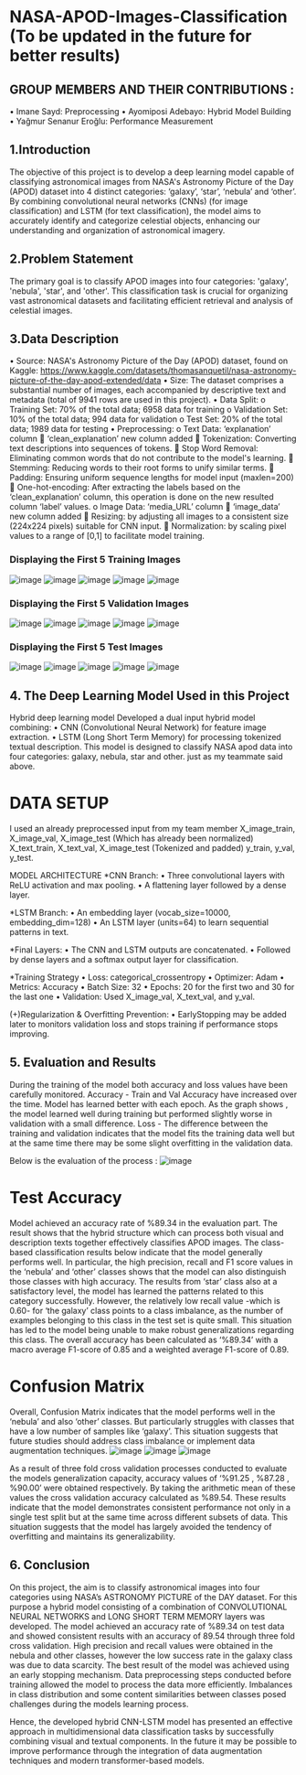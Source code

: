 # NASA-APOD-Images-Classification (To be updated in the future for better results)

## GROUP MEMBERS AND THEIR CONTRIBUTIONS :
• Imane Sayd: Preprocessing
• Ayomiposi Adebayo: Hybrid Model Building
• Yağmur Senanur Eroğlu: Performance Measurement

## 1.Introduction
The objective of this project is to develop a deep learning model capable of classifying astronomical images from NASA's Astronomy Picture of the Day (APOD) dataset into 4 distinct categories: ‘galaxy’, ‘star’, ‘nebula’ and ‘other’. By combining convolutional neural networks (CNNs) (for image classification) and LSTM (for text classification), the model aims to accurately identify and categorize celestial objects, enhancing our understanding and organization of astronomical imagery.
## 2.Problem Statement
The primary goal is to classify APOD images into four categories: 'galaxy', 'nebula', 'star', and 'other'. This classification task is crucial for organizing vast astronomical datasets and facilitating efficient retrieval and analysis of celestial images.
## 3.Data Description
•	Source: NASA's Astronomy Picture of the Day (APOD) dataset, found on Kaggle: https://www.kaggle.com/datasets/thomasanquetil/nasa-astronomy-picture-of-the-day-apod-extended/data
•	Size: The dataset comprises a substantial number of images, each accompanied by descriptive text and metadata (total of 9941 rows are used in this project).
•	Data Split:
  o	Training Set: 70% of the total data; 6958 data for training
  o	Validation Set: 10% of the total data; 994 data for validation
  o	Test Set: 20% of the total data; 1989 data for testing
•	Preprocessing:
  o	Text Data: ‘explanation’ column  ‘clean_explanation’ new column added
   	Tokenization: Converting text descriptions into sequences of tokens.
   	Stop Word Removal: Eliminating common words that do not contribute to the model's learning.
   	Stemming: Reducing words to their root forms to unify similar terms.
   	Padding: Ensuring uniform sequence lengths for model input (maxlen=200)
   	One-hot-encoding: After extracting the labels based on the ‘clean_explanation’ column, this operation is done on the new resulted column ‘label’ values.
  o	Image Data: ‘media_URL’ column  ‘image_data’ new column added
   	Resizing: by adjusting all images to a consistent size (224x224 pixels) suitable for CNN input.
   	Normalization: by scaling pixel values to a range of [0,1] to facilitate model training.

### Displaying the First 5 Training Images
![image](https://github.com/user-attachments/assets/920a89a1-9f05-4de5-bfa8-9d32e4f0e718)
![image](https://github.com/user-attachments/assets/bf5722dd-e9c7-45db-b719-e2c1628a1360)
![image](https://github.com/user-attachments/assets/69ff06e9-55af-414c-8c2a-995c9a754639)
![image](https://github.com/user-attachments/assets/070b2f2b-26f4-41e3-bc91-12d73e9fb320)
![image](https://github.com/user-attachments/assets/134ce80a-edfb-4da6-86f6-4494139d8130)

### Displaying the First 5 Validation Images
![image](https://github.com/user-attachments/assets/072cefe3-f957-480b-9345-724e55da41a8)
![image](https://github.com/user-attachments/assets/5b287520-55f4-44b2-a630-5936ad292e6e)
![image](https://github.com/user-attachments/assets/02530c94-1833-4606-8e17-4a5bb65af22c)
![image](https://github.com/user-attachments/assets/307e8fca-a3d7-41fd-af6a-7c4d13c48e21)
![image](https://github.com/user-attachments/assets/4fe9dd74-172a-4f8b-be68-f1778e9e1e39)

### Displaying the First 5 Test Images
![image](https://github.com/user-attachments/assets/bd2ce053-3dd5-45a8-b99a-7420adafc7aa)
![image](https://github.com/user-attachments/assets/495fd868-e299-4343-bf28-f76ab8941df2)
![image](https://github.com/user-attachments/assets/49eefa3f-d4db-4c13-b7a6-4841c9c65066)
![image](https://github.com/user-attachments/assets/fa6c354e-98e7-465e-9e25-3201f7ee22b8)
![image](https://github.com/user-attachments/assets/e7bbd8ac-f463-4f73-88f7-956ec24c3672)

## 4. The Deep Learning Model Used in this Project
Hybrid deep learning model
Developed a dual input hybrid model combining:
•	CNN (Convolutional Neural Network) for feature image extraction.
•	LSTM (Long Short Term Memory) for processing tokenized textual description.
This model is designed to classify NASA apod data into four categories: galaxy, nebula, star and other. just as my teammate said above.

# DATA SETUP
I used an already preprocessed input from my team member 
X_image_train, X_image_val, X_image_test (Which has already been normalized)
X_text_train, X_text_val, X_image_test (Tokenized and padded)
y_train, y_val, y_test.

MODEL ARCHITECTURE
*CNN Branch:
•	Three convolutional layers with ReLU activation and max pooling.
•	A flattening layer followed by a dense layer.

*LSTM Branch:
•	An embedding layer (vocab_size=10000, embedding_dim=128)
•	An LSTM layer (units=64) to learn sequential patterns in text.

*Final Layers:
•	The CNN and LSTM outputs are concatenated.
•	Followed by dense layers and a softmax output layer for classification.

*Training Strategy
•	Loss: categorical_crossentropy
•	Optimizer: Adam
•	Metrics: Accuracy
•	Batch Size: 32
•	Epochs: 20 for the first two and 30 for the last one
•	Validation: Used X_image_val, X_text_val, and y_val.

(+)Regularization & Overfitting Prevention:
•	EarlyStopping may be added later to monitors validation loss and stops training if performance stops improving.

## 5. Evaluation and Results
During the training of the model both accuracy and loss values have been carefully monitored.
Accuracy - Train and Val Accuracy have increased over the time. Model has learned better with each epoch. As the graph shows , the model learned well during training but performed slightly worse in validation with a small difference.
Loss - The difference between the training and validation indicates that the model fits the training data well but at the same time there may be some slight overfitting in the validation data.

Below is the evaluation of the process : 
![image](https://github.com/user-attachments/assets/97cf32d5-b4f8-4880-8804-e8a11386b003)

# Test Accuracy
Model achieved an accuracy rate of %89.34 in the evaluation part. The result shows that the hybrid structure which can process both visual and description texts together effectively classifies APOD images.
The class-based classification results below indicate that the model generally performs well. In particular, the high precision, recall and F1 score values in the ‘nebula’ and ‘other’ classes shows that the model can also distinguish those classes with high accuracy. The results from ‘star’ class also at a satisfactory level, the model has learned the patterns related to this category successfully. However, the relatively low recall value -which is 0.60- for ‘the galaxy’ class points to a class imbalance, as the number of examples belonging to this class in the test set is quite small. This situation has led to the model being unable to make robust generalizations regarding this class. The overall accuracy has been calculated as ‘%89.34’ with a macro average F1-score of 0.85 and a weighted average F1-score of 0.89.
# Confusion Matrix
Overall, Confusion Matrix indicates that the model performs well in the ‘nebula’ and also ‘other’ classes. But particularly struggles with classes that have a low number of samples like ‘galaxy’. This situation suggests that future studies should address class imbalance or implement data augmentation techniques. 
![image](https://github.com/user-attachments/assets/00631771-7ba1-4e91-bb4d-75a8d12ac5f9)
![image](https://github.com/user-attachments/assets/700354e0-676e-4700-a6c0-9145bed52423)
![image](https://github.com/user-attachments/assets/f2425665-8e8d-4a98-bd9b-ed07c29893ad)

As a result of three fold cross validation processes conducted to evaluate the models generalization capacity, accuracy values of  ‘%91.25 , %87.28 , %90.00’ were obtained respectively. By taking the arithmetic mean of these values the cross validation accuracy calculated as %89.54. These results indicate that the model demonstrates consistent performance not only in a single test split but at the same time across different subsets of data. This situation suggests that the model has largely avoided the tendency of overfitting and maintains its generalizability.
## 6. Conclusion
On this project, the aim is to classify astronomical images into four categories using NASA’s ASTRONOMY PICTURE of the DAY dataset. For this purpose a hybrid model consisting of a combination of CONVOLUTIONAL NEURAL NETWORKS and LONG SHORT TERM MEMORY layers was developed. The model achieved an accuracy rate of %89.34 on test data and showed consistent results with an accuracy of 89.54 through three fold cross validation. High precision and recall values were obtained in the nebula and other classes, however the low success rate in the galaxy class was due to data scarcity.
The best result of the model was achieved using an early stopping mechanism. Data preprocessing steps conducted before training allowed the model to process the data more efficiently. Imbalances in class distribution and some content similarities between classes posed challenges during the models learning process. 

Hence, the developed hybrid CNN-LSTM model has presented an effective approach in multidimensional data classification tasks by successfully combining visual and textual components. In the future it may be possible to improve performance through the integration of data augmentation techniques and modern transformer-based models.








   

